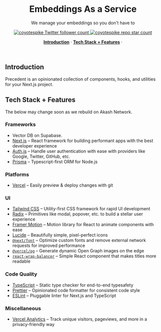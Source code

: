   <h1 align="center">Embeddings As a Service</h1>

<p align="center">
We manage your embeddings so you don't have to
</p>

<p align="center">
  <a href="https://twitter.com/steventey">
    <img src="https://img.shields.io/twitter/follow/coyotespike?style=flat&label=coyotespike&logo=twitter&color=0bf&logoColor=fff" alt="coyotespike Twitter follower count" />
  </a>
  <a href="https://github.com/coyotespike">
    <img src="https://img.shields.io/github/stars/coyotespike?label=coyotespike" alt="coyotespike repo star count" />
  </a>
</p>

<p align="center">
  <a href="#introduction"><strong>Introduction</strong></a> ·
  <a href="#tech-stack--features"><strong>Tech Stack + Features</strong></a> ·
</p>
<br/>

## Introduction

Precedent is an opinionated collection of components, hooks, and utilities for your Next.js project.

## Tech Stack + Features

The below may change soon as we rebuild on Akash Network.

### Frameworks

- Vector DB on Supabase.
- [Next.js](https://nextjs.org/) – React framework for building performant apps with the best developer experience
- [Auth.js](https://authjs.dev/) – Handle user authentication with ease with providers like Google, Twitter, GitHub, etc.
- [Prisma](https://www.prisma.io/) – Typescript-first ORM for Node.js

### Platforms

- [Vercel](https://vercel.com/) – Easily preview & deploy changes with git

### UI

- [Tailwind CSS](https://tailwindcss.com/) – Utility-first CSS framework for rapid UI development
- [Radix](https://www.radix-ui.com/) – Primitives like modal, popover, etc. to build a stellar user experience
- [Framer Motion](https://framer.com/motion) – Motion library for React to animate components with ease
- [Lucide](https://lucide.dev/) – Beautifully simple, pixel-perfect icons
- [`@next/font`](https://nextjs.org/docs/basic-features/font-optimization) – Optimize custom fonts and remove external network requests for improved performance
- [`@vercel/og`](https://vercel.com/docs/concepts/functions/edge-functions/og-image-generation) – Generate dynamic Open Graph images on the edge
- [`react-wrap-balancer`](https://github.com/shuding/react-wrap-balancer) – Simple React component that makes titles more readable

### Code Quality

- [TypeScript](https://www.typescriptlang.org/) – Static type checker for end-to-end typesafety
- [Prettier](https://prettier.io/) – Opinionated code formatter for consistent code style
- [ESLint](https://eslint.org/) – Pluggable linter for Next.js and TypeScript

### Miscellaneous

- [Vercel Analytics](https://vercel.com/analytics) – Track unique visitors, pageviews, and more in a privacy-friendly way

